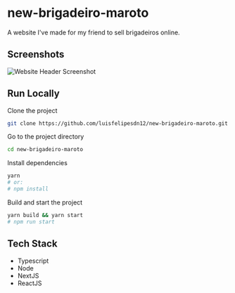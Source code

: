 
# new-brigadeiro-maroto

A website I've made for my friend to sell brigadeiros online.

## Screenshots

![Website Header Screenshot](https://i.ibb.co/xSBvjr5/Captura-de-tela-de-2021-04-13-22-02-20.png)

## Run Locally

Clone the project

```bash
git clone https://github.com/luisfelipesdn12/new-brigadeiro-maroto.git
```

Go to the project directory

```bash
cd new-brigadeiro-maroto
```

Install dependencies

```bash
yarn
# or:
# npm install
```

Build and start the project

```bash
yarn build && yarn start
# npm run start
```

## Tech Stack

- Typescript
- Node
- NextJS
- ReactJS
